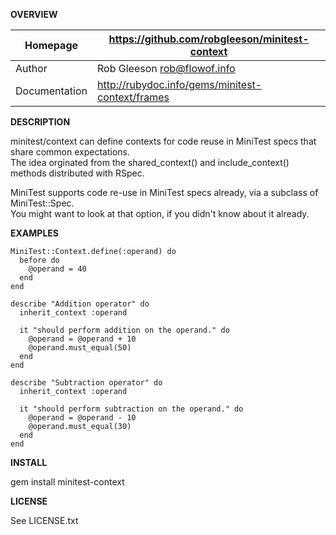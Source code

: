 __OVERVIEW__


| Homepage       | https://github.com/robgleeson/minitest-context    
|----------------|--------------------------------------------------
| Author         | Rob Gleeson <rob@flowof.info>                    
| Documentation  | http://rubydoc.info/gems/minitest-context/frames 


__DESCRIPTION__

  minitest/context can define contexts for code reuse in MiniTest specs that share common expectations.  
  The idea orginated from the shared_context() and include_context() methods distributed with RSpec.  

  MiniTest supports code re-use in MiniTest specs already, via a subclass of MiniTest::Spec.  
  You might want to look at that option, if you didn't know about it already.  

__EXAMPLES__

    MiniTest::Context.define(:operand) do
      before do
        @operand = 40
      end
    end

    describe "Addition operator" do
      inherit_context :operand
    
      it "should perform addition on the operand." do
        @operand = @operand + 10
        @operand.must_equal(50)
      end
    end

    describe "Subtraction operator" do
      inherit_context :operand

      it "should perform subtraction on the operand." do
        @operand = @operand - 10
        @operand.must_equal(30)
      end
    end

__INSTALL__

  gem install minitest-context

__LICENSE__

  
  See LICENSE.txt


